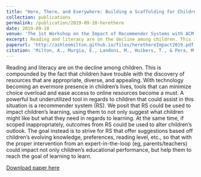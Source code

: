 ```yaml
---
title: "Here, There, and Everywhere: Building a Scaffolding for Children’s Learning Through Recommendations"
collection: publications
permalink: /publication/2019-09-10-herethere
date: 2019-09-10
venue: 'The 1st Workshop on the Impact of Recommender Systems with ACM RecSys 2019'
excerpt: Reading and literacy are on the decline among children. This is compounded by the fact that children have trouble with the discovery of resources that are appropriate, diverse, and appealing...
paperurl: 'http://ashleemilton.github.io/files/herethereImpact2019.pdf'
citation: 'Milton, A., Murgia, E., Landoni, M., Huibers, T., & Pera, M. S. (2019). &quot; Here, There, and Everywhere: Building a Scaffolding for Children’s Learning Through Recommendations &quot; <i>Proceddings of the 1st Workshop on the Impact of Recommender Systems with ACM RecSys 2019</i>.'
---
```

Reading and literacy are on the decline among children. This is compounded by the fact that children have trouble with the discovery of resources that are appropriate, diverse, and appealing. With technology becoming an evermore presence in children’s lives, tools that can minimize choice overload and ease access to online resources become a must. A powerful but underutilized tool in regards to children that could assist in this situation is a recommender system (RS). We posit that RS could be used to impact children’s learning, using them to not only suggest what children might like but what they need in regards to learning. At the same time, if scoped inappropriately, outcomes from RS could be used to alter children’s outlook. The goal instead is to strive for RS that offer suggestions based off children’s evolving knowledge, preferences, reading level, etc., so that with the proper intervention from an expert-in-the-loop (eg, parents/teachers) could impact not only children’s educational performance, but help them to reach the goal of learning to learn.

[Download paper here](http://ashleemilton.github.io/files/herethereImapact2019.pdf)
